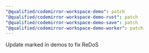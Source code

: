 ```yaml
---
"@qualified/codemirror-workspace-demo": patch
"@qualified/codemirror-workspace-demo-rust": patch
"@qualified/codemirror-workspace-demo-save": patch
"@qualified/codemirror-workspace-demo-worker": patch
---
```


Update marked in demos to fix ReDoS
